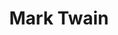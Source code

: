 ---
pid: MP196
title: Mark Twain
location_transcription: Girad
zipcode: '18124'
outside_phl: "  "
neighborhood: 
age: '19'
age_range: 13-19
instagram: 
image_file_name: MP_196.jpg
proposal_transcription: he was an innovator who had a different way of thinking. His
  compassion and ideas made for inspiring stories and changed my views on a lot. //Who
  prays for the one who needs it the most? Who prays for the devil?//
topic: Art,Figure,History
topic_summary: 0, 0, 0
type: Other No Form
keywords_other: Mark Twain
credit: Justice Franklin
image_labels: 
twitter: 
facebook: 
permalink: "/monuments/mp196/"
layout: item-page
---